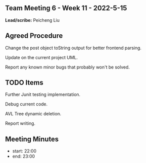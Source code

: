## Team Meeting 6 - Week 11 - 2022-5-15

**Lead/scribe:**
Peicheng Liu

## Agreed Procedure
Change the post object toString output for better frontend parsing. 

Update on the current project UML. 

Report any known minor bugs that probably won't be solved. 

## TODO Items
Further Junit testing implementation.

Debug current code.

AVL Tree dynamic deletion.

Report writing.

## Meeting Minutes

- start: 22:00
- end: 23:00
